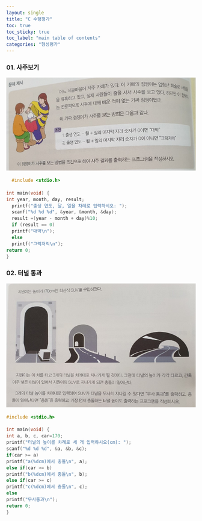```yaml
---
layout: single
title: "C 수행평가"
toc: true
toc_sticky: true
toc_label: "main table of contents"
categories: "형성평가"
---
```


### 01. 사주보기 
![c_96p](/assets/images/c_96p.jpg)
~~~c
  #include <stdio.h>

int main(void) {
int year, month, day, result;
  printf("출생 연도, 달, 일을 차례로 입력하시오: ");
  scanf("%d %d %d", &year, &month, &day);
  result =(year - month + day)%10;
  if (result == 0)
  printf("대박\n");
  else
  printf("그럭저럭\n");
return 0;
}
~~~

### 02. 터널 통과
![c_98p](/assets/images/c_98p.jpg)
  ~~~c
  #include <stdio.h>

int main(void) {
int a, b, c, car=170;
  printf("터널의 높이를 차례로 세 개 입력하시오(cm): ");
  scanf("%d %d %d", &a, &b, &c);
  if(car >= a)
  printf("a(%dcm)에서 충돌\n", a);
  else if(car >= b)
  printf("b(%dcm)에서 충돌\n", b);
  else if(car >= c)
  printf("c(%dcm)에서 충돌\n", c);
  else
  printf("무사통과\n");
return 0;
}
~~~
